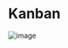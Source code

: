 # Kanban

![image](https://github.com/Bratkowski-ABI/Kanban/assets/101877956/bb8e3f3a-1d60-4708-b6cd-44b35af792f8)
